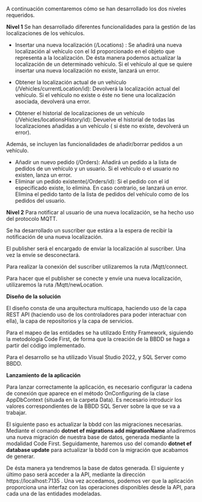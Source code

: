 A continuación comentaremos cómo se han desarrollado los dos niveles requeridos.

**Nivel 1**
Se han desarrollado diferentes funcionalidades para la gestión de las localizaciones de los vehículos. 

 - Insertar una nueva localización (/Locations) : Se añadirá una nueva localización al vehículo con el Id proporcionado en el objeto que representa a la localización. De ésta manera podemos actualizar la localización de un determinado vehículo. Si el vehículo al que se quiere insertar una nueva localización no existe, lanzará un error.
 
 - Obtener la localización actual de un vehículo (/Vehicles/currentLocation/id): Devolverá la localización actual del vehículo. Si el vehículo no existe o éste no tiene una localización asociada, devolverá una error.
 
 - Obtener el historial de localizaciones de un vehículo (/Vehicles/locationsHistory/id): Devuelve el historial de todas las localizaciones añadidas a un vehículo ( si éste no existe, devolverá un error).
 
 Además, se incluyen las funcionalidades de añadir/borrar pedidos a un vehículo.
 
 - Añadir un nuevo pedido (/Orders): Añadirá un pedido a la lista de pedidos de un vehículo y un usuario. Si el vehículo o el usuario no existen, lanza un error.
 - Eliminar un pedido existente(/Orders/id): Si el pedido con el id especificado existe, lo elimina. En caso contrario, se lanzará un error. Elimina el pedido tanto de la lista de pedidos del vehículo como de los pedidos del usuario.


**Nivel 2**
Para notificar al usuario de una nueva localización, se ha hecho uso del protocolo MQTT.

Se ha desarrollado un suscriber que estára a la espera de recibir la notificación de una nueva localización.

El publisher será el encargado de enviar la localización al suscriber. Una vez la envíe se desconectará.

Para realizar la conexión del suscriber utilizaremos la ruta /Mqtt/connect.

Para hacer que el publisher se conecte y envíe una nueva localización, utilizaremos la ruta /Mqtt/newLocation.

**Diseño de la solución**

El diseño consta de una arquitectura multicapa, haciendo uso de la capa REST API (haciendo uso de los controladores para poder interactuar con ella), la capa de repositorios y la capa de servicios.

Para el mapeo de las entidades se ha utilizado Entity Framework, siguiendo la metodología Code First, de forma que la creación de la BBDD se haga a partir del código implementado.

Para el desarrollo se ha utilizado Visual Studio 2022, y SQL Server como BBDD.


**Lanzamiento de la aplicación**

Para lanzar correctamente la aplicación, es necesario configurar la cadena de conexión que aparece en el método OnConfiguring de la clase AppDbContext (situada en la carpeta Data). Es necesario introducir los valores correspondientes de la BBDD SQL Server sobre la que se va a trabajar.

El siguiente paso es actualizar la bbdd con las migraciones necesarias.
Mediante el comando **dotnet ef migrations add migrationName** añadiremos una nueva migración de nuestra base de datos, generada mediante la modalidad Code First.
Seguidamente, haremos uso del comando **dotnet ef database update** para actualizar la bbdd con la migración que acabamos de generar.

De ésta manera ya tendremos la base de datos generada. El siguiente y último paso será acceder a la API, mediante la dirección https://localhost:7135 .
Una vez accedamos, podemos ver que la aplicación proporciona una interfaz con las operaciones disponibles desde la API, para cada una de las entidades modeladas.
